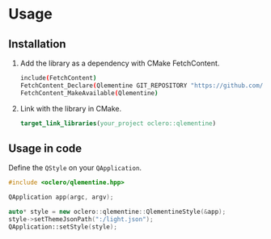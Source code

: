 # Usage

## Installation

1. Add the library as a dependency with CMake FetchContent.

   ```bash
   include(FetchContent)
   FetchContent_Declare(Qlementine GIT_REPOSITORY "https://github.com/oclero/qlementine.git")
   FetchContent_MakeAvailable(Qlementine)
   ```

2. Link with the library in CMake.

   ```cmake
   target_link_libraries(your_project oclero::qlementine)
   ```

## Usage in code

Define the `QStyle` on your `QApplication`.

```c++
#include <oclero/qlementine.hpp>

QApplication app(argc, argv);

auto* style = new oclero::qlementine::QlementineStyle(&app);
style->setThemeJsonPath(":/light.json");
QApplication::setStyle(style);
```
